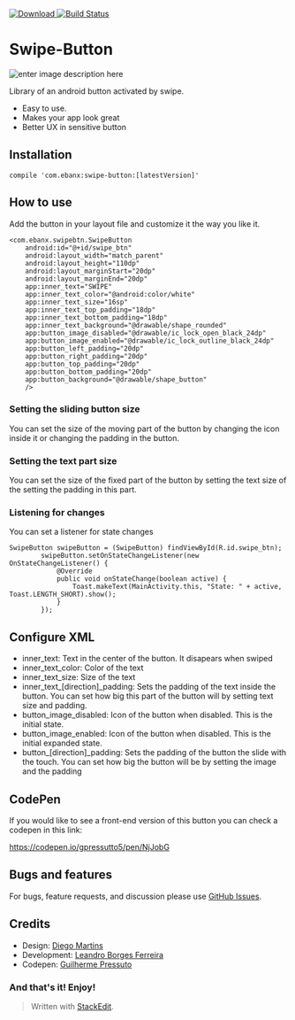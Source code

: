 [ ![Download](https://api.bintray.com/packages/ebanx/maven/swipe-button/images/download.svg) ](https://bintray.com/ebanx/maven/swipe-button/_latestVersion) [![Build Status](https://travis-ci.org/ebanx/swipe-button.svg?branch=master)](https://travis-ci.org/ebanx/swipe-button)

# Swipe-Button


![enter image description here](https://lh3.googleusercontent.com/-pG1QBfiSaIo/WSbswf9TR8I/AAAAAAAAACQ/BITTeBVyhvQHM5o2hTW7x4qsbfW3OJbCQCLcB/s0/button+movie.gif "button movie.gif")

Library of an android button activated by swipe. 

- Easy to use. 
- Makes your app look great
- Better UX in sensitive button


## Installation

    compile 'com.ebanx:swipe-button:[latestVersion]'

## How to use

Add the button in your layout file and customize it the way you like it.

    <com.ebanx.swipebtn.SwipeButton
        android:id="@+id/swipe_btn"
        android:layout_width="match_parent"
        android:layout_height="110dp"
        android:layout_marginStart="20dp"
        android:layout_marginEnd="20dp"
        app:inner_text="SWIPE"
        app:inner_text_color="@android:color/white"
        app:inner_text_size="16sp"
        app:inner_text_top_padding="18dp"
        app:inner_text_bottom_padding="18dp"
        app:inner_text_background="@drawable/shape_rounded"
        app:button_image_disabled="@drawable/ic_lock_open_black_24dp"
        app:button_image_enabled="@drawable/ic_lock_outline_black_24dp"
        app:button_left_padding="20dp"
        app:button_right_padding="20dp"
        app:button_top_padding="20dp"
        app:button_bottom_padding="20dp"
        app:button_background="@drawable/shape_button"
        />
### Setting the sliding button size
You can set the size of the moving part of the button by changing the icon inside it or changing the padding in the button.

### Setting the text part size
You can set the size of the fixed part of the button by setting the text size of the setting the padding in this part.

### Listening for changes
You can set a listener for state changes

    SwipeButton swipeButton = (SwipeButton) findViewById(R.id.swipe_btn);
            swipeButton.setOnStateChangeListener(new OnStateChangeListener() {
                @Override 
                public void onStateChange(boolean active) {
                    Toast.makeText(MainActivity.this, "State: " + active, Toast.LENGTH_SHORT).show();
                } 
            }); 

## Configure XML

 - inner_text: Text in the center of the button. It disapears when swiped
 - inner_text_color: Color of the text
 - inner_text_size: Size of the text
 - inner_text_[direction]_padding: Sets the padding of the text inside the button. You can set how big this part of the button will by setting text size and padding.
 - button_image_disabled: Icon of the button when disabled. This is the initial state. 
 - button_image_enabled: Icon of the button when disabled. This is the initial expanded state. 
 - button_[direction]_padding: Sets the padding of the button the slide with the touch. You can set how big the button will be by setting the image and the padding

## CodePen
If you would like to see a front-end version of this button you can check a codepen in this link:

https://codepen.io/gpressutto5/pen/NjJobG

## Bugs and features
For bugs, feature requests, and discussion please use [GitHub Issues](https://github.com/ebanx/swipe-button/issues).

## Credits

 - Design: [Diego Martins](https://dribbble.com/diegomartins) 
 - Development: [Leandro Borges Ferreira](https://github.com/leandroBorgesFerreira)
 - Codepen: [Guilherme Pressuto](https://github.com/gpressutto5)


### And that's it! Enjoy!

> Written with [StackEdit](https://stackedit.io/).
